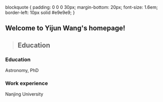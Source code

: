 blockquote {
  padding: 0 0 0 30px;
  margin-bottom: 20px;
  font-size: 1.6em;
  border-left: 10px solid #e9e9e9;
}

## Welcome to Yijun Wang's homepage!

> <h2>Education</h2>
 
### Education
Astronomy, PhD

### Work experience
Nanjing University
